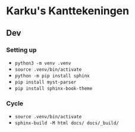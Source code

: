 # Karku's Kanttekeningen

## Dev

### Setting up

- `python3 -m venv .venv`
- `source .venv/bin/activate`
- `python -m pip install sphinx`
- `pip install myst-parser`
- `pip install sphinx-book-theme`

### Cycle

- `source .venv/bin/activate`
- `sphinx-build -M html docs/ docs/_build/`
